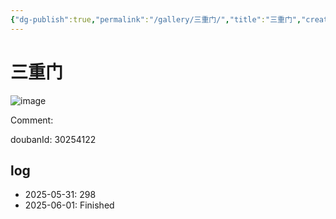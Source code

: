 ```yaml
---
{"dg-publish":true,"permalink":"/gallery/三重门/","title":"三重门","created":"2025-06-01T21:27:09.855+08:00"}
---
```



# 三重门

![image](https://hiraeth-picbed.oss-cn-beijing.aliyuncs.com/20250531154241.webp)

Comment: 



doubanId: 30254122

## log

- 2025-05-31: 298
- 2025-06-01: Finished

